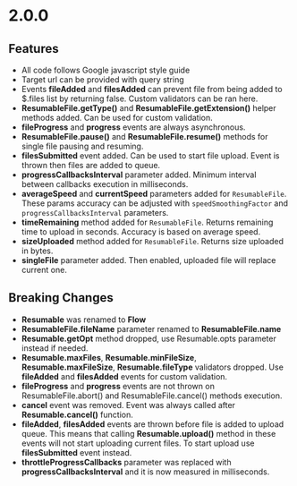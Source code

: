 # 2.0.0

## Features

 - All code follows Google javascript style guide
 - Target url can be provided with query string
 - Events **fileAdded** and **filesAdded** can prevent file from being added to $.files list by
 returning false. Custom validators can be ran here.
 - **ResumableFile.getType()** and **ResumableFile.getExtension()** helper methods added. Can be
 used for custom validation.
 - **fileProgress** and **progress** events are always asynchronous.
 - **ResumableFile.pause()** and **ResumableFile.resume()** methods for single file pausing and
 resuming.
 - **filesSubmitted** event added. Can be used to start file upload. Event is thrown then files are
 added to queue.
 - **progressCallbacksInterval** parameter added. Minimum interval between callbacks execution in
  milliseconds.
 - **averageSpeed** and **currentSpeed** parameters added for `ResumableFile`. These params
 accuracy can be adjusted with `speedSmoothingFactor` and `progressCallbacksInterval` parameters.
 - **timeRemaining** method added for `ResumableFile`. Returns remaining time to upload in seconds. Accuracy is based on average speed.
 - **sizeUploaded** method added for `ResumableFile`. Returns size uploaded in bytes.
 - **singleFile** parameter added. Then enabled, uploaded file will replace current one.

## Breaking Changes
 - **Resumable** was renamed to **Flow**
 - **ResumableFile.fileName** parameter renamed to **ResumableFile.name**
 - **Resumable.getOpt** method dropped, use Resumable.opts parameter instead if needed.
 - **Resumable.maxFiles**, **Resumable.minFileSize**, **Resumable.maxFileSize**,
 **Resumable.fileType** validators dropped. Use **fileAdded** and **filesAdded** events for
 custom validation.
 - **fileProgress** and **progress** events are not thrown on ResumableFile.abort() and ResumableFile.cancel() methods execution.
 - **cancel** event was removed. Event was always called after **Resumable.cancel()** function.
 - **fileAdded**, **filesAdded** events are thrown before file is added to upload queue. This means
 that calling **Resumable.upload()** method in these events will not start uploading current
 files. To start upload use **filesSubmitted** event instead.
 - **throttleProgressCallbacks** parameter was replaced with **progressCallbacksInterval** and it
  is now measured in milliseconds.